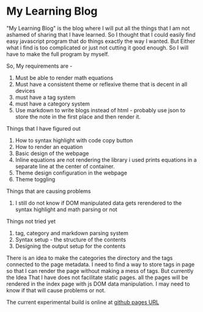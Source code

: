 # My Learning Blog
"My Learning Blog" is the blog where I will put all the things that I am not ashamed of sharing that I have learned. So I thought that I could easily find easy javascript program that do things exactly the way I wanted. But Either what i find is too complicated or just not cutting it good enough. So I will have to make the full program by myself.

So, My requirements are - 
1. Must be able to render math equations
2. Must have a consistent theme or reflexive theme that is decent in all devices
3. must have a tag system
4. must have a category system
5. Use markdown to write blogs instead of html - probably use json to store the note in the first place and then render it.


Things that I have figured out
1. How to syntax highlight with code copy button 
2. How to render an equation
3. Basic design of the webpage
4. Inline equations are not rendering the library i used prints equations in a separate line at the center of container.
5. Theme design configuration in the webpage
6. Theme toggling


Things that are causing problems
1. I still do not know if DOM manipulated data gets rerendered to the syntax highlight and math parsing or not

Things not tried yet
1. tag, category and markdown parsing system
2. Syntax setup - the structure of the contents
3. Designing the output setup for the contents

There is an idea to make the categories the directory and the tags connected to the page metadata. I need to find a way to store tags in page so that I can render the page without making a mess of tags. But currently the Idea That I have does not facilitate static pages. all the pages will be rendered in the index page with js DOM data manipulation. I may need to know if that will cause problems or not.

The current experimental build is online at [github pages URL](https://sadman-ishtiak.github.io/My-Learning-Blog/)